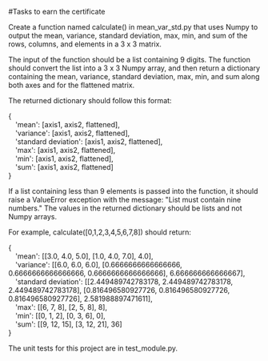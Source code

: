 #Tasks to earn the certificate

Create a function named calculate() in mean_var_std.py that uses Numpy to output the mean, variance, standard deviation, max, min, and sum of the rows, columns, and elements in a 3 x 3 matrix.

The input of the function should be a list containing 9 digits. The function should convert the list into a 3 x 3 Numpy array, and then return a dictionary containing the mean, variance, standard deviation, max, min, and sum along both axes and for the flattened matrix.

The returned dictionary should follow this format:

{<br>
  &emsp;'mean': [axis1, axis2, flattened],<br>
  &emsp;'variance': [axis1, axis2, flattened],<br>
  &emsp;'standard deviation': [axis1, axis2, flattened],<br>
  &emsp;'max': [axis1, axis2, flattened],<br>
  &emsp;'min': [axis1, axis2, flattened],<br>
  &emsp;'sum': [axis1, axis2, flattened]<br>
}

If a list containing less than 9 elements is passed into the function, it should raise a ValueError exception with the message: "List must contain nine numbers." The values in the returned dictionary should be lists and not Numpy arrays.

For example, calculate([0,1,2,3,4,5,6,7,8]) should return:

{<br>
 &emsp;'mean': [[3.0, 4.0, 5.0], [1.0, 4.0, 7.0], 4.0],<br>
 &emsp;'variance': [[6.0, 6.0, 6.0], [0.6666666666666666, 0.6666666666666666, 0.6666666666666666], 6.666666666666667],<br>
 &emsp;'standard deviation': [[2.449489742783178, 2.449489742783178, 2.449489742783178], [0.816496580927726, 0.816496580927726, 0.816496580927726], 2.581988897471611],<br>
 &emsp;'max': [[6, 7, 8], [2, 5, 8], 8],<br>
 &emsp;'min': [[0, 1, 2], [0, 3, 6], 0],<br>
 &emsp;'sum': [[9, 12, 15], [3, 12, 21], 36]<br>
}

The unit tests for this project are in test_module.py.
